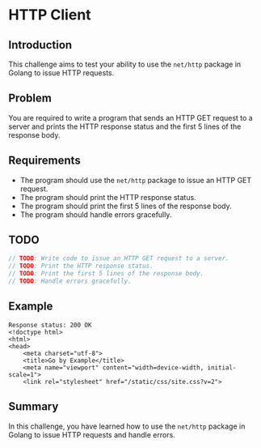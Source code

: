 # HTTP Client

## Introduction

This challenge aims to test your ability to use the `net/http` package in Golang to issue HTTP requests.

## Problem

You are required to write a program that sends an HTTP GET request to a server and prints the HTTP response status and the first 5 lines of the response body.

## Requirements

- The program should use the `net/http` package to issue an HTTP GET request.
- The program should print the HTTP response status.
- The program should print the first 5 lines of the response body.
- The program should handle errors gracefully.

## TODO

```go
// TODO: Write code to issue an HTTP GET request to a server.
// TODO: Print the HTTP response status.
// TODO: Print the first 5 lines of the response body.
// TODO: Handle errors gracefully.
```

## Example

```
Response status: 200 OK
<!doctype html>
<html>
<head>
    <meta charset="utf-8">
    <title>Go by Example</title>
    <meta name="viewport" content="width=device-width, initial-scale=1">
    <link rel="stylesheet" href="/static/css/site.css?v=2">
```

## Summary

In this challenge, you have learned how to use the `net/http` package in Golang to issue HTTP requests and handle errors.
